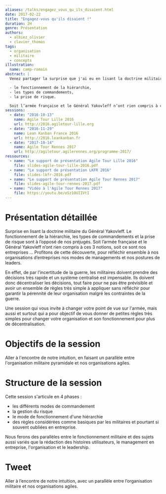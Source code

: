 ```yaml
---
aliases: /talks/engagez_vous_qu_ils_disaient.html
date: 2017-02-22
title: "Engagez-vous qu'ils disaient !"
duration: 2H
genre: Présentation
authors:
  - albiez_olivier
  - clavier_thomas
tags:
  - organisation
  - militaire
  - concepts
illustration:
  name: camp-romain
abstract: |
  Venez partager la surprise que j'ai eu en lisant la doctrine militaire du Général Yakovleff qui a bouleversé mes préjugés sur :

  - le fonctionnement de la hiérarchie,
  - les types de commandements,
  - la prise de risque.

  Soit l’armée française et le Général Yakovleff n’ont rien compris à ces 3 notions, soit ce sont nos entreprises ... Profitons de cette découverte, pour réfléchir ensemble à nos organisations d’entreprises, nos modes de managements et nos postures de leaders.
sessions:
  - date: "2016-10-13"
    name: Agile Tour Lille 2016
    url: http://2016.agiletour-lille.org
  - date: "2016-11-29"
    name: Lean Kanban France 2016
    url: http://2016.leankanban.fr
  - date: "2017-10-14"
    name: Agile Tour Rennes 2017
    url: http://agiletour.agilerennes.org/programme-2017/
ressources:
  - name: "Le support de présentation Agile Tour Lille 2016"
    file: slides-agile-tour-lille-2016.pdf
  - name: "Le support de présentation LKFR 2016"
    file: slides-lkfr-2016.pdf
  - name: "Le support de présentation Agile Tour Rennes 2017"
    file: slides-agile-tour-rennes-2017.pdf
  - name: "Vidéo à l'Agile Tour Rennes 2017"
    file: https://youtu.be/oSz1OUIIVtI
---
```


# Présentation détaillée

Surprise en lisant la doctrine militaire du Général Yakovleff. Le fonctionnement de la hiérarchie, les types de commandements et la prise de risque sont à l’opposé de nos préjugés. Soit l’armée française et le Général Yakovleff n’ont rien compris à ces 3 notions, soit ce sont nos entreprises ... Profitons de cette découverte, pour réfléchir ensemble à nos organisations d’entreprises nos modes de managements et nos postures de leaders.

En effet, de par l’incertitude de la guerre, les militaires doivent prendre des décisions très rapide et un système centralisé est impensable. Ils doivent donc décentraliser les décisions, tout faire pour ne pas être prévisible et avoir un ensemble de règles très simple à appliquer sans réfléchir pour garantir la pérennité de leur organisation malgré les contraintes de la guerre.

Une session qui vous invite à changer votre point de vue sur l'armée, mais aussi et surtout qui a pour objectif de vous donner de petites règles très simples pour changer votre organisation et son fonctionnement pour plus de décentralisation.


# Objectifs de la session

Aller à l'encontre de notre intuition, en faisant un parallèle entre l'organisation militaire pyramidale et nos organisations agiles.


# Structure de la session

Cette session s'articule en 4 phases :

- les différents modes de commandement
- la gestion du risque
- le mode de fonctionnement d'une hiérarchie
- des règles considérées comme basiques par les militaires et pourtant si souvent oubliées en entreprise.

Nous ferons des parallèles entre le fonctionnement militaire et des sujets aussi variés que la rédaction des histoires utilisateurs, le management en entreprise, l'organisation et le leadership.


# Tweet

Aller à l’encontre de notre intuition, avec un parallèle entre l’organisation militaire et nos organisations agiles.
